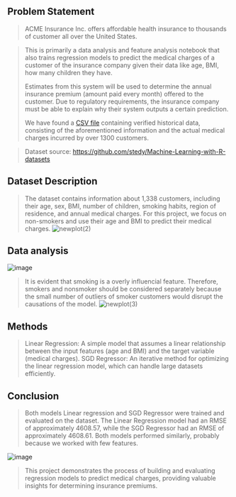 ## Problem Statement

> ACME Insurance Inc. offers affordable health insurance to thousands of customer all over the United States. 

> This is primarily a data analysis and feature analysis notebook that also trains regression models to predict the medical charges of a customer of the insurance company given their data like age, BMI, how many children they have.
>
> Estimates from this system will be used to determine the annual insurance premium (amount paid every month) offered to the customer. Due to regulatory requirements, the insurance company must be able to explain why their system outputs a certain prediction.
>
> We have found a [CSV file](https://raw.githubusercontent.com/JovianML/opendatasets/master/data/medical-charges.csv) containing verified historical data, consisting of the aforementioned information and the actual medical charges incurred by over 1300 customers.

> Dataset source: https://github.com/stedy/Machine-Learning-with-R-datasets

## Dataset Description
> The dataset contains information about 1,338 customers, including their age, sex, BMI, number of children, smoking habits, region of residence, and annual medical charges. For this project, we focus on non-smokers and use their age and BMI to predict their medical charges.
![newplot(2)](https://github.com/user-attachments/assets/e967b4e7-4e59-4157-b1d6-49ed2712b82d)


## Data analysis
![image](https://github.com/user-attachments/assets/d382a289-ccae-4353-b5c5-42085f8f02d7)

> It is evident that smoking is a overly influencial feature. Therefore, smokers and nonsmoker should be considered separately because the small number of outliers of smoker customers would disrupt the causations of the model. 
![newplot(3)](https://github.com/user-attachments/assets/d24519a4-b258-4346-89f1-83013027e8c3)

## Methods
> Linear Regression: A simple model that assumes a linear relationship between the input features (age and BMI) and the target variable (medical charges).
> SGD Regressor: An iterative method for optimizing the linear regression model, which can handle large datasets efficiently.
>
## Conclusion
>Both models Linear regression and SGD Regressor were trained and evaluated on the dataset. The Linear Regression model had an RMSE of approximately 4608.57, while the SGD Regressor had an RMSE of approximately 4608.61. Both models performed similarly, probably because we worked with few features.

![image](https://github.com/user-attachments/assets/a2c7aaa6-516d-4e52-9985-e2dfbba1b30b)

>This project demonstrates the process of building and evaluating regression models to predict medical charges, providing valuable insights for determining insurance premiums. 
